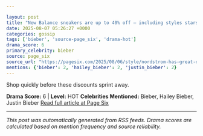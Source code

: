 ```yaml
---

layout: post
title: "New Balance sneakers are up to 40% off — including styles stars like Hailey Bieber wear"""
date: 2025-08-07 05:26:27 +0000
categories: gossip
tags: ['bieber', 'source-page_six', 'drama-hot']
drama_score: 6
primary_celebrity: bieber
source: page_six
source_url: "https://pagesix.com/2025/08/06/style/nordstrom-has-great-deals-on-new-balance-sneakers-right-now/"""
mentions: {'bieber': 2, 'hailey_bieber': 2, 'justin_bieber': 2}
---
```


Shop quickly before these discounts sprint away.

**Drama Score:** 6 | **Level:** HOT **Celebrities Mentioned:** Bieber, Hailey Bieber, Justin Bieber [Read full article at Page Six](https://pagesix.com/2025/08/06/style/nordstrom-has-great-deals-on-new-balance-sneakers-right-now/)

---

*This post was automatically generated from RSS feeds. Drama scores are calculated based on mention frequency and source reliability.*